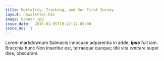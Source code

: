 ```yaml
---
title: Mortality, Tracking, and Our First Survey
layout: newsletter.hbt
image: banner.jpg
issue_date:  2015-01-05T19:22:12-05:00
issue_no:  1
---
```

Lorem markdownum Salmacis innocuae adparentia in adde, **ipse** fuit iam.
Bracchia hunc Non inseritur est, terraeque quoque; tibi vita *carcere* super
dies, obscuram.